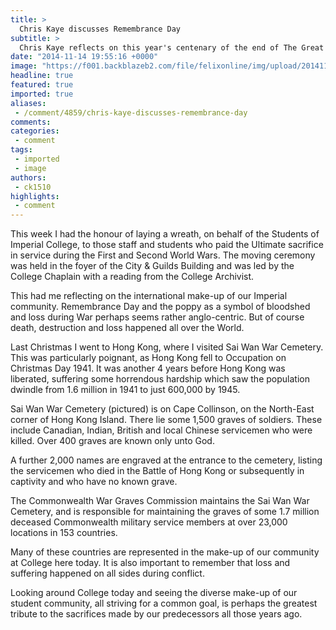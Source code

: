 ```yaml
---
title: >
  Chris Kaye discusses Remembrance Day
subtitle: >
  Chris Kaye reflects on this year's centenary of the end of The Great War
date: "2014-11-14 19:55:16 +0000"
image: "https://f001.backblazeb2.com/file/felixonline/img/upload/201411141954-ps3110-l0l.jpg"
headline: true
featured: true
imported: true
aliases:
 - /comment/4859/chris-kaye-discusses-remembrance-day
comments:
categories:
 - comment
tags:
 - imported
 - image
authors:
 - ck1510
highlights:
 - comment
---
```


This week I had the honour of laying a wreath, on behalf of the Students of Imperial College, to those staff and students who paid the Ultimate sacrifice in service during the First and Second World Wars. The moving ceremony was held in the foyer of the City & Guilds Building and was led by the College Chaplain with a reading from the College Archivist.

This had me reflecting on the international make-up of our Imperial community. Remembrance Day and the poppy as a symbol of bloodshed and loss during War perhaps seems rather anglo-centric. But of course death, destruction and loss happened all over the World.

Last Christmas I went to Hong Kong, where I visited Sai Wan War Cemetery. This was particularly poignant, as Hong Kong fell to Occupation on Christmas Day 1941. It was another 4 years before Hong Kong was liberated, suffering some horrendous hardship which saw the population dwindle from 1.6 million in 1941 to just 600,000 by 1945.

Sai Wan War Cemetery (pictured) is on Cape Collinson, on the North-East corner of Hong Kong Island. There lie some 1,500 graves of soldiers. These include Canadian, Indian, British and local Chinese servicemen who were killed. Over 400 graves are known only unto God.

A further 2,000 names are engraved at the entrance to the cemetery, listing the servicemen who died in the Battle of Hong Kong or subsequently in captivity and who have no known grave.

The Commonwealth War Graves Commission maintains the Sai Wan War Cemetery, and is responsible for maintaining the graves of some 1.7 million deceased Commonwealth military service members at over 23,000 locations in 153 countries.

Many of these countries are represented in the make-up of our community at College here today. It is also important to remember that loss and suffering happened on all sides during conflict.

Looking around College today and seeing the diverse make-up of our student community, all striving for a common goal, is perhaps the greatest tribute to the sacrifices made by our predecessors all those years ago.
